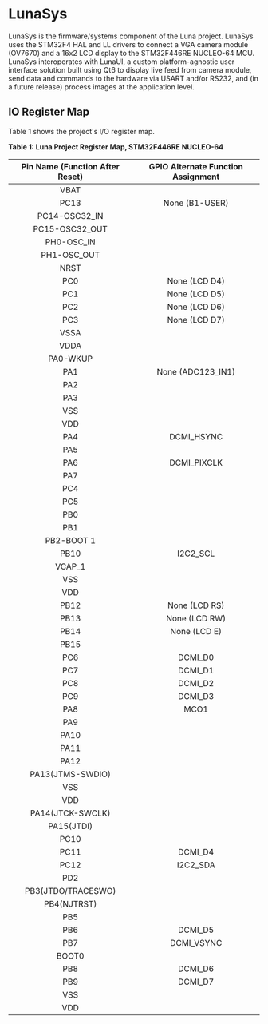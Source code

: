 # LunaSys

LunaSys is the firmware/systems component of the Luna project. LunaSys uses the STM32F4 HAL and LL drivers to connect a VGA camera module (OV7670) and a 16x2 LCD display to the STM32F446RE NUCLEO-64 MCU. LunaSys interoperates with LunaUI, a custom platform-agnostic user interface solution built using Qt6 to display live feed from camera module, send data and commands to the hardware via USART and/or RS232, and (in a future release) process images at the application level.

## IO Register Map

Table 1 shows the project's I/O register map.

__Table 1: Luna Project Register Map, STM32F446RE NUCLEO-64__

| Pin Name (Function After Reset) | GPIO Alternate Function Assignment            |
|:-------------------------------:|:---------------------------------------------:|
| VBAT                            |
| PC13                            |  None (B1-USER) |
| PC14-OSC32_IN                   |
| PC15-OSC32_OUT                  | 
| PH0-OSC_IN                      | 
| PH1-OSC_OUT                     |
| NRST
| PC0                             |  None (LCD D4)  |
| PC1                             |  None (LCD D5)  |
| PC2                             |  None (LCD D6)  |
| PC3                             |  None (LCD D7)  |
| VSSA
| VDDA
| PA0-WKUP
| PA1                             |  None (ADC123_IN1)  |
| PA2
| PA3
| VSS
| VDD
| PA4                             |  DCMI_HSYNC  |
| PA5
| PA6                             |  DCMI_PIXCLK  |
| PA7
| PC4
| PC5
| PB0
| PB1
| PB2-BOOT 1
| PB10                            |  I2C2_SCL  |
| VCAP_1
| VSS
| VDD
| PB12                            |  None (LCD RS)  |
| PB13                            |  None (LCD RW)  |
| PB14                            |  None (LCD E)  |
| PB15
| PC6                             |  DCMI_D0  |
| PC7                             |  DCMI_D1  |
| PC8                             |  DCMI_D2  |
| PC9                             |  DCMI_D3  |
| PA8                             |  MCO1  |
| PA9
| PA10
| PA11
| PA12
| PA13(JTMS-SWDIO)
| VSS
| VDD
| PA14(JTCK-SWCLK)
| PA15(JTDI)
| PC10
| PC11                            |  DCMI_D4  |
| PC12                            |  I2C2_SDA  |
| PD2
| PB3(JTDO/TRACESWO)
| PB4(NJTRST)
| PB5
| PB6                             |  DCMI_D5  |
| PB7                             |  DCMI_VSYNC  |
| BOOT0
| PB8                             |  DCMI_D6  |
| PB9                             |  DCMI_D7  |
| VSS
| VDD
